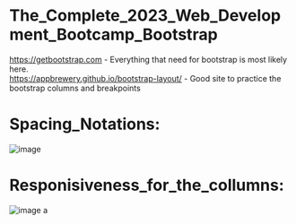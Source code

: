 # The_Complete_2023_Web_Development_Bootcamp_Bootstrap
https://getbootstrap.com - Everything that need for bootstrap is most likely here. <br />
https://appbrewery.github.io/bootstrap-layout/ - Good site to practice the bootstrap columns and breakpoints <br />
# Spacing_Notations:
![image](https://github.com/Long1908/The_Complete_2023_Web_Development_Bootcamp_Bootstrap/assets/56315912/0664a49f-d409-455d-9def-412536380001)
# Responisiveness_for_the_collumns:
![image](https://github.com/Long1908/The_Complete_2023_Web_Development_Bootcamp_Bootstrap/assets/56315912/ed15f50c-e72d-450c-950f-d9ec24d4542b)
a
